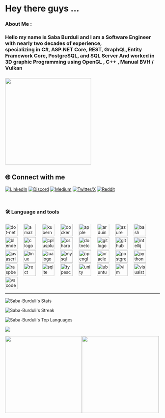 
<h1 align="left">Hey there guys ...</h1>

###

<h3 align="left"> About Me :</h3>

###

<h3>Hello my name is Saba Burduli and I am a Software Engineer with nearly two decades of experience,
  <br>specializing in C#, ASP.NET Core, REST, GraphQL,Entity Framework Core, PostgreSQL, and SQL Server And worked in 3D graphic Programming using OpenGL , C++ , Manual BVH / Vulkan</h3>

###

###

<div align="left">
  <img height="280" src="https://media0.giphy.com/media/v1.Y2lkPTc5MGI3NjExY3o4b3ZjaDJwaTN4dXJ4a3Z2aTlvbXlzN2g5bWwxMXoxMjRuMTk0NyZlcD12MV9pbnRlcm5hbF9naWZfYnlfaWQmY3Q9Zw/12g53gdURkojug/giphy.gif"/>
</div>




## 🌐 Connect with me

<div align="left">

[![LinkedIn](https://img.shields.io/badge/LinkedIn-0A66C2?style=for-the-badge&logo=linkedin&logoColor=white)](https://www.linkedin.com/in/saba-burduli-335126273/)
[![Discord](https://img.shields.io/badge/Discord-5865F2?style=for-the-badge&logo=discord&logoColor=white)](https://discordapp.com/users/YOUR_USER_ID)
[![Medium](https://img.shields.io/badge/Medium-000000?style=for-the-badge&logo=medium&logoColor=white)](https://medium.com/@SabaBurduli)
[![Twitter/X](https://img.shields.io/badge/Twitter%20%2F%20X-000000?style=for-the-badge&logo=x&logoColor=white)](https://x.com/Comic_Solvency)
[![Reddit](https://img.shields.io/badge/Reddit-FF4500?style=for-the-badge&logo=reddit&logoColor=white)](https://www.reddit.com/user/Soggy-Requirement109/)

</div>

<br>

###

<h3 align="left">🛠 Language and tools</h3>

###

###

<div align="left">
  <img src="https://cdn.jsdelivr.net/gh/devicons/devicon/icons/dot-net/dot-net-plain-wordmark.svg" height="40" alt="dot-net logo"  />
  <img width="12" />
  <img src="https://cdn.jsdelivr.net/gh/devicons/devicon/icons/amazonwebservices/amazonwebservices-line-wordmark.svg" height="40" alt="amazonwebservices logo"  />
  <img width="12" />
  <img src="https://cdn.jsdelivr.net/gh/devicons/devicon/icons/kubernetes/kubernetes-plain.svg" height="40" alt="kubernetes logo"  />
  <img width="12" />
  <img src="https://cdn.jsdelivr.net/gh/devicons/devicon/icons/docker/docker-original.svg" height="40" alt="docker logo"  />
  <img width="12" />
  <img src="https://cdn.jsdelivr.net/gh/devicons/devicon/icons/apple/apple-original.svg" height="40" alt="apple logo"  />
  <img width="12" />
  <img src="https://cdn.jsdelivr.net/gh/devicons/devicon/icons/arduino/arduino-original.svg" height="40" alt="arduino logo"  />
  <img width="12" />
  <img src="https://cdn.jsdelivr.net/gh/devicons/devicon/icons/azure/azure-original.svg" height="40" alt="azure logo"  />
  <img width="12" />
  <img src="https://cdn.jsdelivr.net/gh/devicons/devicon/icons/bash/bash-original.svg" height="40" alt="bash logo"  />
  <img width="12" />
  <img src="https://cdn.jsdelivr.net/gh/devicons/devicon/icons/blender/blender-original.svg" height="40" alt="blender logo"  />
  <img width="12" />
  <img src="https://cdn.jsdelivr.net/gh/devicons/devicon/icons/c/c-original.svg" height="40" alt="c logo"  />
  <img width="12" />
  <img src="https://cdn.jsdelivr.net/gh/devicons/devicon/icons/cplusplus/cplusplus-original.svg" height="40" alt="cplusplus logo"  />
  <img width="12" />
  <img src="https://cdn.jsdelivr.net/gh/devicons/devicon/icons/csharp/csharp-original.svg" height="40" alt="csharp logo"  />
  <img width="12" />
  <img src="https://cdn.jsdelivr.net/gh/devicons/devicon/icons/dotnetcore/dotnetcore-original.svg" height="40" alt="dotnetcore logo"  />
  <img width="12" />
  <img src="https://cdn.jsdelivr.net/gh/devicons/devicon/icons/git/git-original.svg" height="40" alt="git logo"  />
  <img width="12" />
  <img src="https://cdn.jsdelivr.net/gh/devicons/devicon/icons/github/github-original.svg" height="40" alt="github logo"  />
  <img width="12" />
  <img src="https://cdn.jsdelivr.net/gh/devicons/devicon/icons/intellij/intellij-original.svg" height="40" alt="intellij logo"  />
  <img width="12" />
  <img src="https://cdn.jsdelivr.net/gh/devicons/devicon/icons/javascript/javascript-original.svg" height="40" alt="javascript logo"  />
  <img width="12" />
  <img src="https://cdn.jsdelivr.net/gh/devicons/devicon/icons/linux/linux-original.svg" height="40" alt="linux logo"  />
  <img width="12" />
  <img src="https://cdn.jsdelivr.net/gh/devicons/devicon/icons/lua/lua-original.svg" height="40" alt="lua logo"  />
  <img width="12" />
  <img src="https://cdn.jsdelivr.net/gh/devicons/devicon/icons/mysql/mysql-original.svg" height="40" alt="mysql logo"  />
  <img width="12" />
  <img src="https://cdn.jsdelivr.net/gh/devicons/devicon/icons/opengl/opengl-original.svg" height="40" alt="opengl logo"  />
  <img width="12" />
  <img src="https://cdn.jsdelivr.net/gh/devicons/devicon/icons/oracle/oracle-original.svg" height="40" alt="oracle logo"  />
  <img width="12" />
  <img src="https://cdn.jsdelivr.net/gh/devicons/devicon/icons/postgresql/postgresql-original.svg" height="40" alt="postgresql logo"  />
  <img width="12" />
  <img src="https://cdn.jsdelivr.net/gh/devicons/devicon/icons/python/python-original.svg" height="40" alt="python logo"  />
  <img width="12" />
  <img src="https://cdn.jsdelivr.net/gh/devicons/devicon/icons/raspberrypi/raspberrypi-original.svg" height="40" alt="raspberrypi logo"  />
  <img width="12" />
  <img src="https://cdn.jsdelivr.net/gh/devicons/devicon/icons/rect/rect-original.svg" height="40" alt="rect logo"  />
  <img width="12" />
  <img src="https://cdn.jsdelivr.net/gh/devicons/devicon/icons/sqlite/sqlite-original.svg" height="40" alt="sqlite logo"  />
  <img width="12" />
  <img src="https://cdn.jsdelivr.net/gh/devicons/devicon/icons/typescript/typescript-original.svg" height="40" alt="typescript logo"  />
  <img width="12" />
  <img src="https://cdn.jsdelivr.net/gh/devicons/devicon/icons/unity/unity-original.svg" height="40" alt="unity logo"  />
  <img width="12" />
  <img src="https://cdn.jsdelivr.net/gh/devicons/devicon/icons/ubuntu/ubuntu-plain.svg" height="40" alt="ubuntu logo"  />
  <img width="12" />
  <img src="https://cdn.jsdelivr.net/gh/devicons/devicon/icons/vim/vim-original.svg" height="40" alt="vim logo"  />
  <img width="12" />
  <img src="https://cdn.jsdelivr.net/gh/devicons/devicon/icons/visualstudio/visualstudio-plain.svg" height="40" alt="visualstudio logo"  />
  <img width="12" />
  <img src="https://cdn.jsdelivr.net/gh/devicons/devicon/icons/vscode/vscode-original.svg" height="40" alt="vscode logo"  />
</div>

---

![Saba-Burduli's Stats](https://github-readme-stats.vercel.app/api?username=Saba-Burduli&theme=highcontrast&show_icons=true&hide_border=true&count_private=true)

![Saba-Burduli's Streak](https://github-readme-streak-stats.herokuapp.com/?user=Saba-Burduli&theme=highcontrast&hide_border=true)

![Saba-Burduli's Top Languages](https://github-readme-stats.vercel.app/api/top-langs/?username=Saba-Burduli&theme=highcontrast&show_icons=true&hide_border=true&layout=compact)


[![](https://visitcount.itsvg.in/api?id=ComicBurduli&icon=0&color=0)](https://visitcount.itsvg.in)

<div style="display:flex;">

<div align="left">
  <img height="250" src="https://media.assettype.com/analyticsinsight%2Fimport%2Fwp-content%2Fuploads%2F2022%2F02%2FDennis-Ritchie-Biography-of-a-Pioneer-Programmer-Who-Shaped-the-Computing-History.jpg?w=640&auto=format%2Ccompress&fit=max"  />
</div>
<br>

###

<div align="left">
  <img height="250" src="https://live.staticflickr.com/3064/2713809984_0650db5eea_b.jpg https://live.staticflickr.com/3064/2713809984_0650db5eea_b.jpg https://live.staticflickr.com/3064/2713809984_0650db5eea_b.jpg  "  />
</div>

</div>

###




<!-- Proudly created with GPRM ( https://gprm.itsvg.in ) -->


